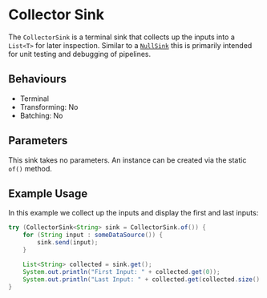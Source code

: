 # Collector Sink

The `CollectorSink` is a terminal sink that collects up the inputs into a `List<T>` for later inspection.  Similar to a
[`NullSink`](null.md) this is primarily intended for unit testing and debugging of pipelines.

## Behaviours

- Terminal
- Transforming: No
- Batching: No

## Parameters

This sink takes no parameters.  An instance can be created via the static `of()` method.

## Example Usage

In this example we collect up the inputs and display the first and last inputs:

```java
try (CollectorSink<String> sink = CollectorSink.of()) {
    for (String input : someDataSource()) {
        sink.send(input);
    }

    List<String> collected = sink.get();
    System.out.println("First Input: " + collected.get(0));
    System.out.println("Last Input: " + collected.get(collected.size() - 1));
}
```